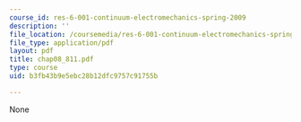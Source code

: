 ```yaml
---
course_id: res-6-001-continuum-electromechanics-spring-2009
description: ''
file_location: /coursemedia/res-6-001-continuum-electromechanics-spring-2009/b3fb43b9e5ebc28b12dfc9757c91755b_chap08_811.pdf
file_type: application/pdf
layout: pdf
title: chap08_811.pdf
type: course
uid: b3fb43b9e5ebc28b12dfc9757c91755b

---
```

None